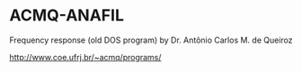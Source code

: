 # ACMQ-ANAFIL
Frequency response (old DOS program) by Dr. Antônio Carlos M. de Queiroz

http://www.coe.ufrj.br/~acmq/programs/

